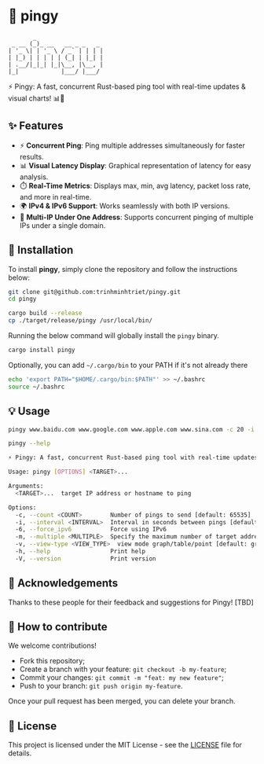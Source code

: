 # 🧹 pingy

```text
       _
 _ __ (_)_ __   __ _ _   _
| '_ \| | '_ \ / _` | | | |
| |_) | | | | | (_| | |_| |
| .__/|_|_| |_|\__, |\__, |
|_|            |___/ |___/
```

⚡ Pingy: A fast, concurrent Rust-based ping tool with real-time updates & visual charts! 📊🚀

## ✨ Features

- ⚡ **Concurrent Ping**: Ping multiple addresses simultaneously for faster results.
- 📊 **Visual Latency Display**: Graphical representation of latency for easy analysis.
- ⏱️ **Real-Time Metrics**: Displays max, min, avg latency, packet loss rate, and more in real-time.
- 🌍 **IPv4 & IPv6 Support**: Works seamlessly with both IP versions.
- 🔄 **Multi-IP Under One Address**: Supports concurrent pinging of multiple IPs under a single domain.

## 🚀 Installation

To install **pingy**, simply clone the repository and follow the instructions below:

```bash
git clone git@github.com:trinhminhtriet/pingy.git
cd pingy

cargo build --release
cp ./target/release/pingy /usr/local/bin/
```

Running the below command will globally install the `pingy` binary.

```bash
cargo install pingy
```

Optionally, you can add `~/.cargo/bin` to your PATH if it's not already there

```bash
echo 'export PATH="$HOME/.cargo/bin:$PATH"' >> ~/.bashrc
source ~/.bashrc
```

## 💡 Usage

```bash
pingy www.baidu.com www.google.com www.apple.com www.sina.com -c 20 -i 2

pingy --help

⚡ Pingy: A fast, concurrent Rust-based ping tool with real-time updates & visual charts!

Usage: pingy [OPTIONS] <TARGET>...

Arguments:
  <TARGET>...  target IP address or hostname to ping

Options:
  -c, --count <COUNT>        Number of pings to send [default: 65535]
  -i, --interval <INTERVAL>  Interval in seconds between pings [default: 0]
  -6, --force_ipv6           Force using IPv6
  -m, --multiple <MULTIPLE>  Specify the maximum number of target addresses, Only works on one target address [default: 0]
  -v, --view-type <VIEW_TYPE>  view mode graph/table/point [default: graph]
  -h, --help                 Print help
  -V, --version              Print version
```

## 🙏 Acknowledgements

Thanks to these people for their feedback and suggestions for Pingy!
[TBD]

## 🤝 How to contribute

We welcome contributions!

- Fork this repository;
- Create a branch with your feature: `git checkout -b my-feature`;
- Commit your changes: `git commit -m "feat: my new feature"`;
- Push to your branch: `git push origin my-feature`.

Once your pull request has been merged, you can delete your branch.

## 📝 License

This project is licensed under the MIT License - see the [LICENSE](LICENSE) file for details.
